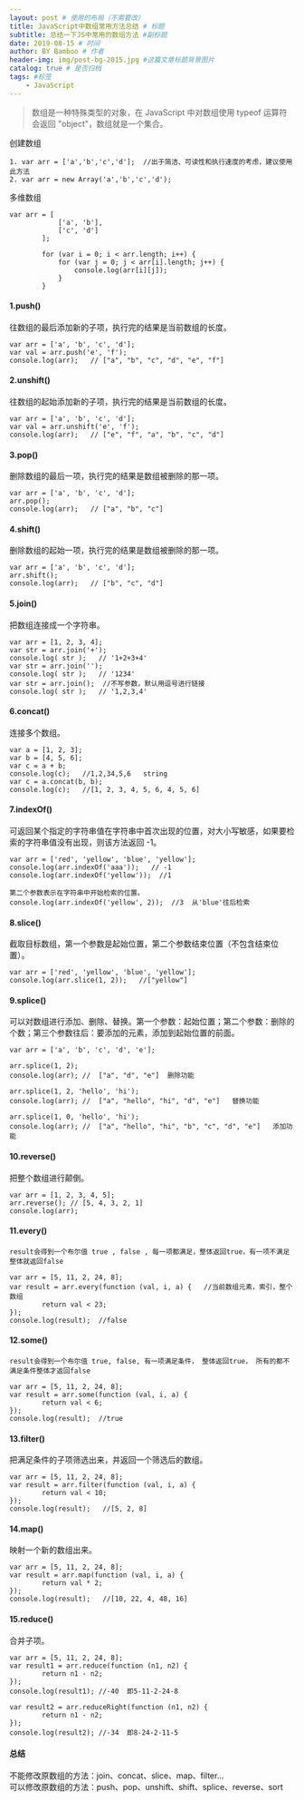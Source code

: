 ```yaml
---
layout: post # 使用的布局（不需要改）
title: JavaScript中数组常用方法总结 # 标题
subtitle: 总结一下JS中常用的数组方法 #副标题
date: 2019-08-15 # 时间
author: BY Bamboo # 作者
header-img: img/post-bg-2015.jpg #这篇文章标题背景图片
catalog: true # 是否归档
tags: #标签
    - JavaScript
---
```


> 数组是一种特殊类型的对象，在 JavaScript 中对数组使用 typeof 运算符会返回 "object"，数组就是一个集合。

创建数组

```
1. var arr = ['a','b','c','d'];  //出于简洁、可读性和执行速度的考虑，建议使用此方法
2. var arr = new Array('a','b','c','d');
```

多维数组

```
var arr = [
            ['a', 'b'],
            ['c', 'd']
        ];

        for (var i = 0; i < arr.length; i++) {
            for (var j = 0; j < arr[i].length; j++) {
                console.log(arr[i][j]);
            }
        }
```

#### 1.push()

往数组的最后添加新的子项，执行完的结果是当前数组的长度。

```
var arr = ['a', 'b', 'c', 'd'];
var val = arr.push('e', 'f');
console.log(arr);   // ["a", "b", "c", "d", "e", "f"]
```

#### 2.unshift()

往数组的起始添加新的子项，执行完的结果是当前数组的长度。

```
var arr = ['a', 'b', 'c', 'd'];
var val = arr.unshift('e', 'f');
console.log(arr);   // ["e", "f", "a", "b", "c", "d"]
```

#### 3.pop()

删除数组的最后一项，执行完的结果是数组被删除的那一项。

```
var arr = ['a', 'b', 'c', 'd'];
arr.pop();
console.log(arr);   // ["a", "b", "c"]
```

#### 4.shift()

删除数组的起始一项，执行完的结果是数组被删除的那一项。

```
var arr = ['a', 'b', 'c', 'd'];
arr.shift();
console.log(arr);   // ["b", "c", "d"]
```

#### 5.join()

把数组连接成一个字符串。

```
var arr = [1, 2, 3, 4];
var str = arr.join('+');
console.log( str );   // '1+2+3+4'
var str = arr.join('');
console.log( str );   // '1234'
var str = arr.join();  //不写参数，默认用逗号进行链接
console.log( str );   // '1,2,3,4'
```

#### 6.concat()

连接多个数组。

```
var a = [1, 2, 3];
var b = [4, 5, 6];
var c = a + b;
console.log(c);   //1,2,34,5,6   string
var c = a.concat(b, b);
console.log(c);   //[1, 2, 3, 4, 5, 6, 4, 5, 6]
```

#### 7.indexOf()

可返回某个指定的字符串值在字符串中首次出现的位置，对大小写敏感，如果要检索的字符串值没有出现，则该方法返回 -1。

```
var arr = ['red', 'yellow', 'blue', 'yellow'];
console.log(arr.indexOf('aaa'));   // -1
console.log(arr.indexOf('yellow'));  //1

第二个参数表示在字符串中开始检索的位置。
console.log(arr.indexOf('yellow', 2));  //3  从'blue'往后检索
```

#### 8.slice()

截取目标数组，第一个参数是起始位置，第二个参数结束位置（不包含结束位置）。

```
var arr = ['red', 'yellow', 'blue', 'yellow'];
console.log(arr.slice(1, 2));   //["yellow"]
```

#### 9.splice()

可以对数组进行添加、删除、替换。第一个参数：起始位置；第二个参数：删除的个数；第三个参数往后：要添加的元素，添加到起始位置的前面。

```
var arr = ['a', 'b', 'c', 'd', 'e'];

arr.splice(1, 2);
console.log(arr); //  ["a", "d", "e"]  删除功能

arr.splice(1, 2, 'hello', 'hi');
console.log(arr); //  ["a", "hello", "hi", "d", "e"]   替换功能

arr.splice(1, 0, 'hello', 'hi');
console.log(arr); //  ["a", "hello", "hi", "b", "c", "d", "e"]   添加功能
```

#### 10.reverse()

把整个数组进行颠倒。

```
var arr = [1, 2, 3, 4, 5];
arr.reverse(); // [5, 4, 3, 2, 1]
console.log(arr);
```

#### 11.every()

```
result会得到一个布尔值 true , false , 每一项都满足，整体返回true，有一项不满足整体就返回false

var arr = [5, 11, 2, 24, 8];
var result = arr.every(function (val, i, a) {   //当前数组元素，索引，整个数组
        return val < 23;
});
console.log(result);  //false
```

#### 12.some()

```
result会得到一个布尔值 true, false, 有一项满足条件， 整体返回true， 所有的都不满足条件整体才返回false

var arr = [5, 11, 2, 24, 8];
var result = arr.some(function (val, i, a) {
        return val < 6;
});
console.log(result);  //true
```

#### 13.filter()

把满足条件的子项筛选出来，并返回一个筛选后的数组。

```
var arr = [5, 11, 2, 24, 8];
var result = arr.filter(function (val, i, a) {
        return val < 10;
});
console.log(result);   //[5, 2, 8]
```

#### 14.map()

映射一个新的数组出来。

```
var arr = [5, 11, 2, 24, 8];
var result = arr.map(function (val, i, a) {
        return val * 2;
});
console.log(result);   //[10, 22, 4, 48, 16]
```

#### 15.reduce()

合并子项。

```
var arr = [5, 11, 2, 24, 8];
var result1 = arr.reduce(function (n1, n2) {
        return n1 - n2;
});
console.log(result1); //-40  即5-11-2-24-8

var result2 = arr.reduceRight(function (n1, n2) {
        return n1 - n2;
});
console.log(result2); //-34  即8-24-2-11-5
```

#### 总结

不能修改原数组的方法：join、concat、slice、map、filter...  
可以修改原数组的方法：push、pop、unshift、shift、splice、reverse、sort
